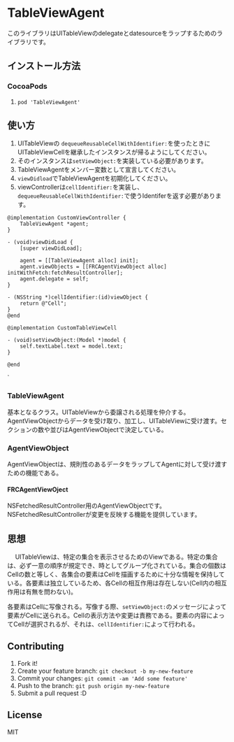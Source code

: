 # TableViewAgent

このライブラリはUITableViewのdelegateとdatesourceをラップするためのライブラリです。

## インストール方法

### CocoaPods

1. ``pod 'TableViewAgent'``

## 使い方

1. UITableViewの `dequeueReusableCellWithIdentifier:`を使ったときにUITableViewCellを継承したインスタンスが帰るようにしてください。
2. そのインスタンスは`setViewObject:`を実装している必要があります。
3. TableViewAgentをメンバー変数として宣言してください。
4. `viewDidload`でTableViewAgentを初期化してください。
5. viewControllerは`cellIdentifier:`を実装し、`dequeueReusableCellWithIdentifier:`で使うIdentiferを返す必要があります。

```
@implementation CustomViewController {
    TableViewAgent *agent;
}

- (void)viewDidLoad {
    [super viewDidLoad];

    agent = [[TableViewAgent alloc] init];
    agent.viewObjects = [[FRCAgentViewObject alloc] initWithFetch:fetchResultController];
    agent.delegate = self;
}

- (NSString *)cellIdentifier:(id)viewObject {
    return @"Cell";
}
@end

@implementation CustomTableViewCell

- (void)setViewObject:(Model *)model {
    self.textLabel.text = model.text;
}

@end
```
`

### TableViewAgent

基本となるクラス。UITableViewから委譲される処理を仲介する。AgentViewObjectからデータを受け取り、加工し、UITableViewに受け渡す。セクションの数や並びはAgentViewObjectで決定している。

### AgentViewObject

AgentViewObjectは、規則性のあるデータをラップしてAgentに対して受け渡すための機能である。

#### FRCAgentViewOject

NSFetchedResultController用のAgentViewObjectです。NSFetchedResultControllerが変更を反映する機能を提供しています。



## 思想
　
 UITableViewは、特定の集合を表示させるためのViewである。特定の集合は、必ず一意の順序が規定でき、時としてグループ化されている。集合の個数はCellの数と等しく、各集合の要素はCellを描画するために十分な情報を保持している。各要素は独立しているため、各Cellの相互作用は存在しない(Cell内の相互作用は有無を問わない)。

 各要素はCellに写像される。写像する際、`setViewObject:`のメッセージによって要素がCellに送られる。Cellの表示方法や変更は責務である。要素の内容によってCellが選択されるが、それは、`cellIdentifier:`によって行われる。

 



## Contributing

1. Fork it!
2. Create your feature branch: `git checkout -b my-new-feature`
3. Commit your changes: `git commit -am 'Add some feature'`
4. Push to the branch: `git push origin my-new-feature`
5. Submit a pull request :D

## License

MIT